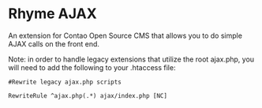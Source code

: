 Rhyme AJAX
==============

An extension for Contao Open Source CMS that allows you to do simple AJAX calls on the front end.

Note: in order to handle legacy extensions that utilize the root ajax.php, you will need to add the following to your .htaccess file:

`#Rewrite legacy ajax.php scripts`

`RewriteRule ^ajax.php(.*) ajax/index.php [NC]`